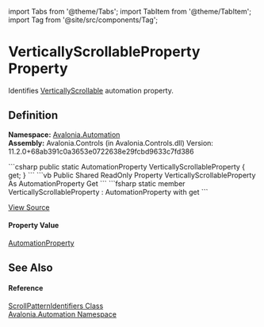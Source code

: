 import Tabs from '@theme/Tabs'; 
import TabItem from '@theme/TabItem'; 
import Tag from '@site/src/components/Tag'; 

# VerticallyScrollableProperty Property


Identifies <a href="P_Avalonia_Automation_Provider_IScrollProvider_VerticallyScrollable">VerticallyScrollable</a> automation property.



## Definition
**Namespace:** <a href="N_Avalonia_Automation">Avalonia.Automation</a>  
**Assembly:** Avalonia.Controls (in Avalonia.Controls.dll) Version: 11.2.0+68ab391c0a3653e0722638e29fcbd9633c7fd386

<Tabs groupId="api-code-preview">
<TabItem value="csharp" label="C#">
```csharp
public static AutomationProperty VerticallyScrollableProperty { get; }
```
</TabItem>
<TabItem value="vb" label="VB">
```vb
Public Shared ReadOnly Property VerticallyScrollableProperty As AutomationProperty
	Get
```
</TabItem>
<TabItem value="fsharp" label="F#">
```fsharp
static member VerticallyScrollableProperty : AutomationProperty with get
```
</TabItem>
</Tabs>



<a href="https://github.com/AvaloniaUI/Avalonia/tree/master/srcAvalonia.Controls/Automation/ScrollPatternIdentifiers.cs#L33" title="View the source code">View Source</a>



#### Property Value
<a href="T_Avalonia_Automation_AutomationProperty">AutomationProperty</a>

## See Also


#### Reference
<a href="T_Avalonia_Automation_ScrollPatternIdentifiers">ScrollPatternIdentifiers Class</a>  
<a href="N_Avalonia_Automation">Avalonia.Automation Namespace</a>  
